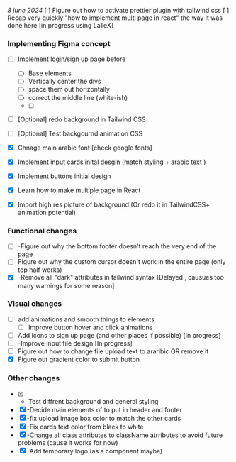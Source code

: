 *8 june 2024*
[ ] Figure out how to activate prettier plugin with tailwind css
[ ] Recap very quickly "how to implement multi page in react" the way it was done here [in progress using LaTeX]
### Implementing Figma concept
- [ ] Implement login/sign up page before 
	- [ ] Base elements
	- [ ] Vertically center the divs
	- [ ] space them out horizontally
	- [ ] correct the middle line (white-ish)
	- [ ] 
- [ ]  [Optional] redo background in Tailwind CSS
- [ ] [Optional] Test backgournd animation CSS

- [x] Chnage main arabic font [check google fonts]
- [x] Implement input cards inital desgin (match styling + arabic text )
- [x]  Implement buttons initial design
- [x] Learn how to make multiple page in React
- [x] Import high res picture of background (Or redo it in TailwindCSS+ animation potential)
### Functional changes
- [ ] -Figure out why the bottom footer doesn't reach the very end of the page
- [ ] Figure out why the custom cursor doesn't work in the entire page (only top half works)
- [x] -Remove all "dark" attributes in tailwind syntax [Delayed , causues too many warnings for some reason]
### Visual changes
- [ ] add animations and smooth things to elements
	- [ ] Improve button hover and click animations 
- [ ] Add icons to sign up page (and other places if possible) [In progress]
- [ ] -Improve input file design [In progress]
- [ ]  Figure out how to change file upload text to araribic OR remove it
- [x] Figure out gradient color to submit button

### Other changes

- [x] - Test diffrent background and general styling 
- [x] -Decide main elements of to put in header and footer
- [x] -fix upload image box color to match the other cards
- [x] -Fix cards text color from black to white
- [x] -Change all class attributes to className atrributes to avoid future problems (cause it works for now)
- [x] -Add temporary logo (as a component maybe)
